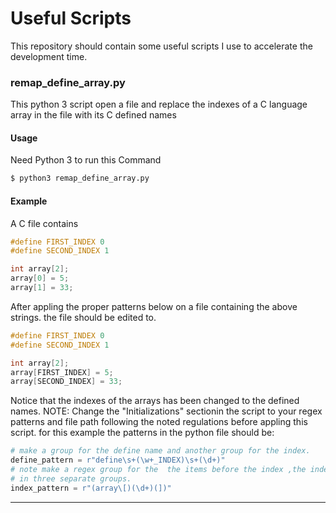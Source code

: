 # Useful Scripts

This repository should contain some useful scripts I use to accelerate the development time.
### remap_define_array.py
This python 3 script open a file and replace the indexes of a C language array in the file with its C defined names
#### Usage
Need Python 3 to run this Command
```bash
$ python3 remap_define_array.py
```
#### Example
A C file contains
```c
#define FIRST_INDEX 0
#define SECOND_INDEX 1

int array[2];
array[0] = 5;
array[1] = 33;
```
After appling the proper patterns below on a file containing the 
above strings. the file should be edited to.
```c
#define FIRST_INDEX 0
#define SECOND_INDEX 1

int array[2];
array[FIRST_INDEX] = 5;
array[SECOND_INDEX] = 33;
```
Notice that the indexes of the arrays has been changed to the defined names.
NOTE: Change the "Initializations" sectionin the script to your regex patterns and file path following the noted regulations before appling this script.
for this example the patterns in the python file should be:
```python
# make a group for the define name and another group for the index. 
define_pattern = r"define\s+(\w+_INDEX)\s+(\d+)"
# note make a regex group for the  the items before the index ,the index and also items after it
# in three separate groups.
index_pattern = r"(array\[)(\d+)(])"
```
---

